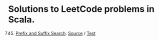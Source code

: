 # Solutions to LeetCode problems in Scala.

745. [Prefix and Suffix Search](https://leetcode.com/problems/prefix-and-suffix-search/description/): [Source]() / [Test]()
